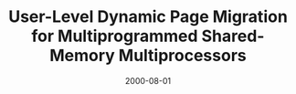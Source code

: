 ---
title: "User-Level Dynamic Page Migration for Multiprogrammed Shared-Memory Multiprocessors"
collection: publications
category: conferences
permalink: /publication/2000-08-01-page-migration-smp
excerpt: "This paper proposes a user-level mechanism for dynamic page migration to improve locality and performance in multiprogrammed SMPs."
date: 2000-08-01
venue: "Proceedings of the 2000 International Conference on Parallel Processing (ICPP)"
paperurl: "https://doi.org/10.1109/ICPP.2000.876083"
citation: 'Nikolopoulos, D. S., Papatheodorou, T. S., Polychronopoulos, C. D., Labarta, J., & Ayguade, E. (2000). &quot;User-Level Dynamic Page Migration for Multiprogrammed Shared-Memory Multiprocessors.&quot; <i>ICPP 2000</i>, 95–103. https://doi.org/10.1109/ICPP.2000.876083'
---